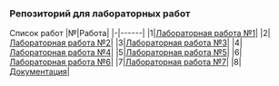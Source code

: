 ### Репозиторий для лабораторных работ

Список работ
|№|Работа|
|-|------|
|1|[Лабораторная работа №1](https://github.com/Y0TRA/ITMO_FSPO_DataBases_2020-2021/tree/master/students/y2337/Sokolova_Lolita/Lab1)|
|2|[Лабораторная работа №2](https://github.com/Y0TRA/ITMO_FSPO_DataBases_2020-2021/tree/master/students/y2337/Sokolova_Lolita/Lab2)|
|3|[Лабораторная работа №3](https://github.com/Y0TRA/ITMO_FSPO_DataBases_2020-2021/tree/master/students/y2337/Sokolova_Lolita/Lab3)|
|4|[Лабораторная работа №4](https://github.com/Y0TRA/ITMO_FSPO_DataBases_2020-2021/tree/master/students/y2337/Sokolova_Lolita/Lab4)|
|5|[Лабораторная работа №5](https://github.com/Y0TRA/ITMO_FSPO_DataBases_2020-2021/tree/master/students/y2337/Sokolova_Lolita/Lab5)|
|6|[Лабораторная работа №6](https://github.com/Y0TRA/ITMO_FSPO_DataBases_2020-2021/tree/master/students/y2337/Sokolova_Lolita/Lab6)|
|7|[Лабораторная работа №7](https://github.com/Y0TRA/ITMO_FSPO_DataBases_2020-2021/tree/master/students/y2337/Sokolova_Lolita/Lab7)|
|8|[Документация](https://y0tra.github.io/ITMO_FSPO_DataBases_2020-2021/)|